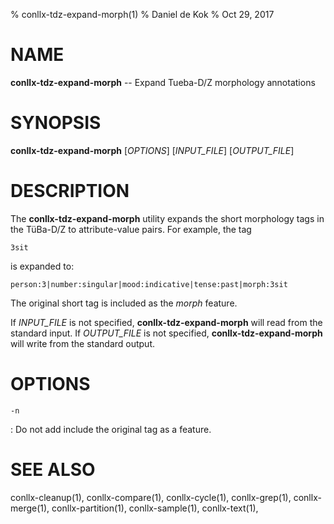% conllx-tdz-expand-morph(1)
% Daniel de Kok
% Oct 29, 2017

NAME
====

**conllx-tdz-expand-morph** -- Expand Tueba-D/Z morphology annotations

SYNOPSIS
========

**conllx-tdz-expand-morph** [*OPTIONS*] [*INPUT_FILE*] [*OUTPUT_FILE*]

DESCRIPTION
===========

The **conllx-tdz-expand-morph** utility expands the short morphology tags in
the TüBa-D/Z to attribute-value pairs. For example, the tag

    3sit

is expanded to:

    person:3|number:singular|mood:indicative|tense:past|morph:3sit

The original short tag is included as the *morph* feature.

If *INPUT_FILE* is not specified, **conllx-tdz-expand-morph** will read from
the standard input. If *OUTPUT_FILE* is not specified,
**conllx-tdz-expand-morph** will write from the standard output.

OPTIONS
=======

`-n`

:    Do not add include the original tag as a feature.

SEE ALSO
========

conllx-cleanup(1),
conllx-compare(1),
conllx-cycle(1),
conllx-grep(1),
conllx-merge(1),
conllx-partition(1),
conllx-sample(1),
conllx-text(1),

